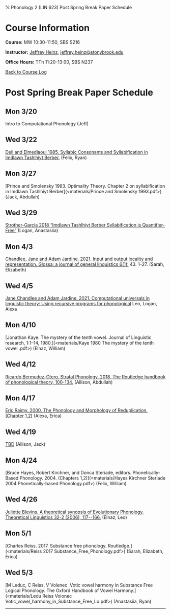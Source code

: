 % Phonology 2 (LIN 623) Post Spring Break Paper Schedule

# Course Information

**Course:** MW 10:30-11:50, SBS S216

**Instructor:** [Jeffrey Heinz](http://jeffreyheinz.net/), [jeffrey.heinz@stonybrook.edu](mailto:jeffrey.heinz@stonybrook.edu)

**Office Hours:** TTh 11:20-13:00, SBS N237

[Back to Course Log](index.html)

# Post Spring Break Paper Schedule

## Mon 3/20
Intro to Computational Phonology (Jeff)

## Wed 3/22
[Dell and Elmedlaoui 1985. Syllabic Consonants and Syllabification in
Imdlawn Tashlhiyt Berber.](<materials/Dell Elmedlaoui 1985 ITB.pdf>) (Felix, Ryan)

## Mon 3/27
[Prince and Smolensky 1993. Optimality Theory. Chapter 2 on
syllabification in Imdlawn Tashlhiyt Berber](<materials/Prince and
Smolensky 1993.pdf>) (Jack, Abdullah)

## Wed 3/29
[Strother-Garcia 2018 “Imdlawn Tashlhiyt Berber Syllabification is
Quantifier-Free”](https://doi.org/10.7275/R5J67F4D) (Logan, Anastasiia)

## Mon 4/3
[Chandlee, Jane and Adam Jardine. 2021. Input and output locality and
representation. Glossa: a journal of general linguistics
6(1):](https://doi.org/10.5334/gjgl.1423) 43. 1–27.  (Sarah, Elizabeth)

## Wed 4/5
[Jane Chandlee and Adam Jardine. 2021. Computational universals in
linguistic theory: Using recursive programs for
phonological](https://adamjardine.net/files/chandleejardineBMRSms.pdf)
Leo, Logan, Alexa

## Mon 4/10
[Jonathan Kaye. The mystery of the tenth vowel. Journal of Linguistic
research, 1:1–14, 1980.](<materials/Kaye 1980 The mystery of the tenth
vowel .pdf>) (Elnaz, William)

## Wed 4/12
[Ricardo Bermudez-Otero. Stratal Phonology. 2018. The Routledge
handbook of phonological theory,
100-134.](https://ling.auf.net/lingbuzz/003118) (Allison, Abdullah)

## Mon 4/17
[Eric Raimy. 2000. The Phonology and Morphology of
Reduplication. (Chapter 1,2)](materials/) (Alexa, Erica)

## Wed 4/19
[TBD](materials/)
(Allison, Jack)

## Mon 4/24
[Bruce Hayes, Robert Kirchner, and Donca Steriade,
editors. Phonetically-Based Phonology. 2004. (Chapters
1,2)](<materials/Hayes Kirchner Steriade 2004 Phonetically-based
Phonology.pdf>) (Felix, William)

## Wed 4/26
[Juliette Blevins. A theoretical synopsis of Evolutionary
Phonology. Theoretical Linguistics 32-2 (2006),
117--166.](<materials/Blevins_2006b_Synopsis_evolutionary_phonology.pdf>)
(Elnaz, Leo)

## Mon 5/1
[Charles Reiss. 2017. Substance free
phonology. Routledge.](<materials/Reiss 2017
Substance_Free_Phonology.pdf>) (Sarah, Elizabeth, Erica)

## Wed 5/3
[M Leduc, C Reiss, V Volenec. Votic vowel harmony in Substance Free
Logical Phonology. The Oxford Handbook of Vowel
Harmony.](<materials/Ledu Reiss Volonec
Votic_vowel_harmony_in_Substance_Free_Lo.pdf>) (Anastasiia, Ryan)





-------------------------------------------------------------------------------
